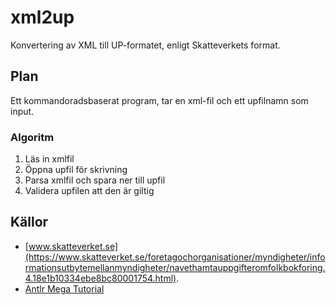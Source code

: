 # xml2up
Konvertering av XML till UP-formatet, enligt Skatteverkets format.

## Plan

Ett kommandoradsbaserat program, tar en xml-fil och ett upfilnamn som input.

### Algoritm

1. Läs in xmlfil
2. Öppna upfil för skrivning
3. Parsa xmlfil och spara ner till upfil
4. Validera upfilen att den är giltig

## Källor
* [www.skatteverket.se](https://www.skatteverket.se/foretagochorganisationer/myndigheter/informationsutbytemellanmyndigheter/navethamtauppgifteromfolkbokforing.4.18e1b10334ebe8bc80001754.html).
* [Antlr Mega Tutorial](https://tomassetti.me/antlr-mega-tutorial/)

